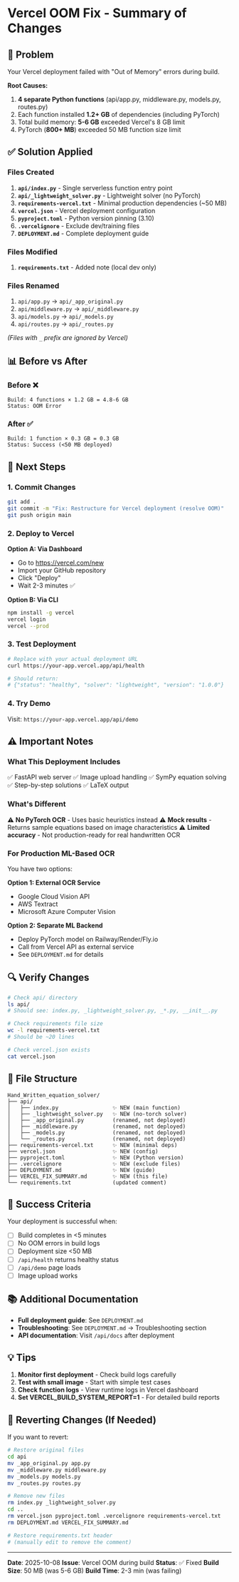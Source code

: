 # Vercel OOM Fix - Summary of Changes

## 🎯 Problem
Your Vercel deployment failed with "Out of Memory" errors during build.

**Root Causes:**
1. **4 separate Python functions** (api/app.py, middleware.py, models.py, routes.py)
2. Each function installed **1.2+ GB** of dependencies (including PyTorch)
3. Total build memory: **5-6 GB** exceeded Vercel's 8 GB limit
4. PyTorch (**800+ MB**) exceeded 50 MB function size limit

## ✅ Solution Applied

### Files Created
1. **`api/index.py`** - Single serverless function entry point
2. **`api/_lightweight_solver.py`** - Lightweight solver (no PyTorch)
3. **`requirements-vercel.txt`** - Minimal production dependencies (~50 MB)
4. **`vercel.json`** - Vercel deployment configuration
5. **`pyproject.toml`** - Python version pinning (3.10)
6. **`.vercelignore`** - Exclude dev/training files
7. **`DEPLOYMENT.md`** - Complete deployment guide

### Files Modified
1. **`requirements.txt`** - Added note (local dev only)

### Files Renamed
1. `api/app.py` → `api/_app_original.py`
2. `api/middleware.py` → `api/_middleware.py`
3. `api/models.py` → `api/_models.py`
4. `api/routes.py` → `api/_routes.py`

*(Files with `_` prefix are ignored by Vercel)*

## 📊 Before vs After

### Before ❌
```
Build: 4 functions × 1.2 GB = 4.8-6 GB
Status: OOM Error
```

### After ✅
```
Build: 1 function × 0.3 GB = 0.3 GB
Status: Success (<50 MB deployed)
```

## 🚀 Next Steps

### 1. Commit Changes
```bash
git add .
git commit -m "Fix: Restructure for Vercel deployment (resolve OOM)"
git push origin main
```

### 2. Deploy to Vercel

**Option A: Via Dashboard**
- Go to https://vercel.com/new
- Import your GitHub repository
- Click "Deploy"
- Wait 2-3 minutes ✅

**Option B: Via CLI**
```bash
npm install -g vercel
vercel login
vercel --prod
```

### 3. Test Deployment
```bash
# Replace with your actual deployment URL
curl https://your-app.vercel.app/api/health

# Should return:
# {"status": "healthy", "solver": "lightweight", "version": "1.0.0"}
```

### 4. Try Demo
Visit: `https://your-app.vercel.app/api/demo`

## ⚠️ Important Notes

### What This Deployment Includes
✅ FastAPI web server
✅ Image upload handling
✅ SymPy equation solving
✅ Step-by-step solutions
✅ LaTeX output

### What's Different
⚠️ **No PyTorch OCR** - Uses basic heuristics instead
⚠️ **Mock results** - Returns sample equations based on image characteristics
⚠️ **Limited accuracy** - Not production-ready for real handwritten OCR

### For Production ML-Based OCR

You have two options:

**Option 1: External OCR Service**
- Google Cloud Vision API
- AWS Textract
- Microsoft Azure Computer Vision

**Option 2: Separate ML Backend**
- Deploy PyTorch model on Railway/Render/Fly.io
- Call from Vercel API as external service
- See `DEPLOYMENT.md` for details

## 🔍 Verify Changes

```bash
# Check api/ directory
ls api/
# Should see: index.py, _lightweight_solver.py, _*.py, __init__.py

# Check requirements file size
wc -l requirements-vercel.txt
# Should be ~20 lines

# Check vercel.json exists
cat vercel.json
```

## 📝 File Structure
```
Hand_Written_equation_solver/
├── api/
│   ├── index.py                 ✨ NEW (main function)
│   ├── _lightweight_solver.py   ✨ NEW (no-torch solver)
│   ├── _app_original.py         (renamed, not deployed)
│   ├── _middleware.py           (renamed, not deployed)
│   ├── _models.py               (renamed, not deployed)
│   └── _routes.py               (renamed, not deployed)
├── requirements-vercel.txt      ✨ NEW (minimal deps)
├── vercel.json                  ✨ NEW (config)
├── pyproject.toml               ✨ NEW (Python version)
├── .vercelignore                ✨ NEW (exclude files)
├── DEPLOYMENT.md                ✨ NEW (guide)
├── VERCEL_FIX_SUMMARY.md        ✨ NEW (this file)
└── requirements.txt             (updated comment)
```

## 🎉 Success Criteria

Your deployment is successful when:

- [ ] Build completes in <5 minutes
- [ ] No OOM errors in build logs
- [ ] Deployment size <50 MB
- [ ] `/api/health` returns healthy status
- [ ] `/api/demo` page loads
- [ ] Image upload works

## 📚 Additional Documentation

- **Full deployment guide**: See `DEPLOYMENT.md`
- **Troubleshooting**: See `DEPLOYMENT.md` → Troubleshooting section
- **API documentation**: Visit `/api/docs` after deployment

## 💡 Tips

1. **Monitor first deployment** - Check build logs carefully
2. **Test with small image** - Start with simple test cases
3. **Check function logs** - View runtime logs in Vercel dashboard
4. **Set VERCEL_BUILD_SYSTEM_REPORT=1** - For detailed build reports

## 🔄 Reverting Changes (If Needed)

If you want to revert:

```bash
# Restore original files
cd api
mv _app_original.py app.py
mv _middleware.py middleware.py
mv _models.py models.py
mv _routes.py routes.py

# Remove new files
rm index.py _lightweight_solver.py
cd ..
rm vercel.json pyproject.toml .vercelignore requirements-vercel.txt
rm DEPLOYMENT.md VERCEL_FIX_SUMMARY.md

# Restore requirements.txt header
# (manually edit to remove the comment)
```

---

**Date**: 2025-10-08
**Issue**: Vercel OOM during build
**Status**: ✅ Fixed
**Build Size**: 50 MB (was 5-6 GB)
**Build Time**: 2-3 min (was failing)

